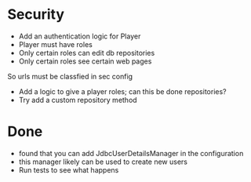 
# Security

        
   - Add an authentication logic for Player 
   - Player must have roles
   - Only certain roles can edit db repositories
   - Only certain roles see certain web pages
   
   So urls must be classfied in sec config 
   
   - Add a logic to give a player roles; can this be done repositories?
   - Try add a custom repository method
   
# Done 

   - found that you can add JdbcUserDetailsManager in the configuration 
   - this manager likely can be used to create new users
   - Run tests to see what happens
    
  